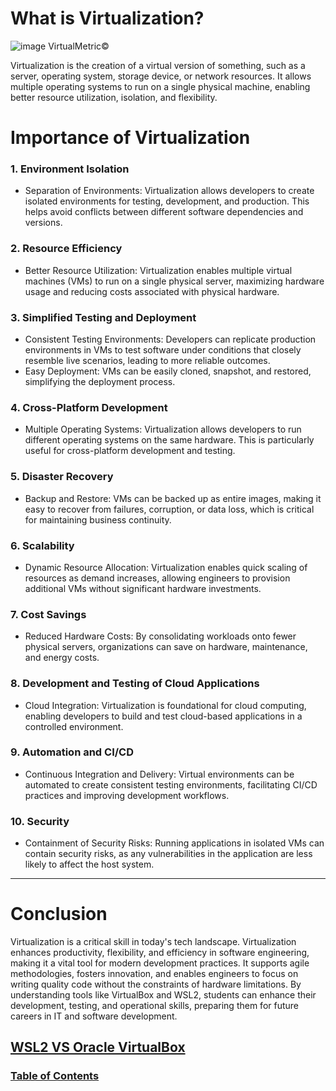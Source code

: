 # What is Virtualization?
![image](https://github.com/user-attachments/assets/dc17a17e-c28b-418e-b0f5-96fb9a2a55ce)
VirtualMetric&copy;


Virtualization is the creation of a virtual version of something, such as a server, operating system, storage device, or network resources. It allows multiple operating systems to run on a single physical machine, enabling better resource utilization, isolation, and flexibility.

# Importance of Virtualization

### 1. Environment Isolation
* Separation of Environments: Virtualization allows developers to create isolated environments for testing, development, and production. This helps avoid conflicts between different software dependencies and versions.
### 2. Resource Efficiency
* Better Resource Utilization: Virtualization enables multiple virtual machines (VMs) to run on a single physical server, maximizing hardware usage and reducing costs associated with physical hardware.
### 3. Simplified Testing and Deployment
* Consistent Testing Environments: Developers can replicate production environments in VMs to test software under conditions that closely resemble live scenarios, leading to more reliable outcomes.
* Easy Deployment: VMs can be easily cloned, snapshot, and restored, simplifying the deployment process.
### 4. Cross-Platform Development
* Multiple Operating Systems: Virtualization allows developers to run different operating systems on the same hardware. This is particularly useful for cross-platform development and testing.
### 5. Disaster Recovery
* Backup and Restore: VMs can be backed up as entire images, making it easy to recover from failures, corruption, or data loss, which is critical for maintaining business continuity.
### 6. Scalability
* Dynamic Resource Allocation: Virtualization enables quick scaling of resources as demand increases, allowing engineers to provision additional VMs without significant hardware investments.
### 7. Cost Savings
* Reduced Hardware Costs: By consolidating workloads onto fewer physical servers, organizations can save on hardware, maintenance, and energy costs.
### 8. Development and Testing of Cloud Applications
* Cloud Integration: Virtualization is foundational for cloud computing, enabling developers to build and test cloud-based applications in a controlled environment.
### 9. Automation and CI/CD
* Continuous Integration and Delivery: Virtual environments can be automated to create consistent testing environments, facilitating CI/CD practices and improving development workflows.
### 10. Security
* Containment of Security Risks: Running applications in isolated VMs can contain security risks, as any vulnerabilities in the application are less likely to affect the host system.

***

# Conclusion
Virtualization is a critical skill in today's tech landscape. Virtualization enhances productivity, flexibility, and efficiency in software engineering, making it a vital tool for modern development practices. It supports agile methodologies, fosters innovation, and enables engineers to focus on writing quality code without the constraints of hardware limitations. By understanding tools like VirtualBox and WSL2, students can enhance their development, testing, and operational skills, preparing them for future careers in IT and software development. 

## [WSL2 VS Oracle VirtualBox](wsl2vsvirtualbox.md)
### [Table of Contents](README.md)

